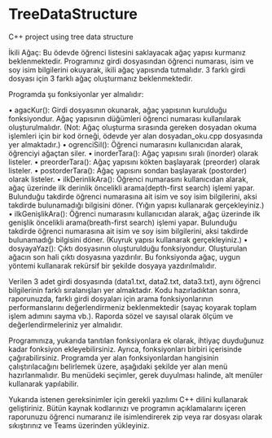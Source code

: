 # TreeDataStructure
 C++ project using tree data structure

İkili Ağaç: Bu ödevde öğrenci listesini saklayacak ağaç yapısı kurmanız beklenmektedir. Programınız girdi dosyasından öğrenci numarası, isim ve soy isim bilgilerini okuyarak, ikili ağaç yapısında tutmalıdır. 3 farklı girdi dosyası için 3 farklı ağaç oluşturmanız beklenmektedir.

Programda şu fonksiyonlar yer almalıdır:

• agacKur(): Girdi dosyasının okunarak, ağaç yapısının kurulduğu fonksiyondur. Ağaç yapısının düğümleri öğrenci numarası kullanılarak oluşturulmalıdır. (Not: Ağaç oluşturma sırasında gereken dosyadan okuma işlemleri için bir kod örneği, ödevde yer alan dosyadan_oku.cpp dosyasında yer almaktadır.)
• ogrenciSil(): Öğrenci numarasını kullanıcıdan alarak, öğrenciyi ağaçtan siler.
• inorderTara(): Ağaç yapısını sıralı (inorder) olarak listeler.
• preorderTara(): Ağaç yapısını kökten başlayarak (preorder) olarak listeler.
• postorderTara(): Ağaç yapısını sondan başlayarak (postorder) olarak listeler.
• ilkDerinlikAra(): Öğrenci numarasını kullanıcıdan alarak, ağaç üzerinde ilk derinlik öncelikli arama(depth-first search) işlemi yapar. Bulunduğu takdirde öğrenci numarasına ait isim ve soy isim bilgilerini, aksi takdirde bulunamadığı bilgisini döner. (Yığın yapısı kullanarak gerçekleyiniz.)
• ilkGenişlikAra(): Öğrenci numarasını kullanıcıdan alarak, ağaç üzerinde ilk genişlik öncelikli arama(breath-first search) işlemi yapar. Bulunduğu takdirde öğrenci numarasına ait isim ve soy isim bilgilerini, aksi takdirde bulunamadığı bilgisini döner. (Kuyruk yapısı kullanarak gerçekleyiniz.)
• dosyayaYaz(): Çıktı dosyasının oluşturulduğu fonksiyondur. Oluşturulan ağacın son hali çıktı dosyasına yazdırılır. Bu fonksiyonda ağaç, uygun yöntemi kullanarak rekürsif bir şekilde dosyaya yazdırılmalıdır.

Verilen 3 adet girdi dosyasında (data1.txt, data2.txt, data3.txt), aynı öğrenci bilgilerinin farklı sıralanışları yer almaktadır. Kodu hazırladıktan sonra, raporunuzda, farklı girdi dosyaları için arama fonksiyonlarının performanslarını değerlendirmeniz beklenmektedir (sayaç koyarak toplam işlem adımını sayma vb.). Raporda sözel ve sayısal olarak ölçüm ve değerlendirmeleriniz yer almalıdır.

Programınıza, yukarıda tanıtılan fonksiyonlara ek olarak, ihtiyaç duyduğunuz kadar fonksiyon ekleyebilirsiniz. Ayrıca, fonksiyonları birbiri içerisinde çağırabilirsiniz. Programda yer alan fonksiyonlardan hangisinin çalıştırılacağını belirlemek üzere, aşağıdaki şekilde yer alan menü hazırlanmalıdır. Bu menüdeki seçimler, gerek duyulması halinde, alt menüler kullanarak yapılabilir.

Yukarıda istenen gereksinimler için gerekli yazılımı C++ dilini kullanarak geliştiriniz. Bütün kaynak kodlarınızı ve programın açıklamalarını içeren raporunuzu öğrenci numaranız ile isimlendirerek zip veya rar dosyası olarak sıkıştırınız ve Teams üzerinden yükleyiniz.
